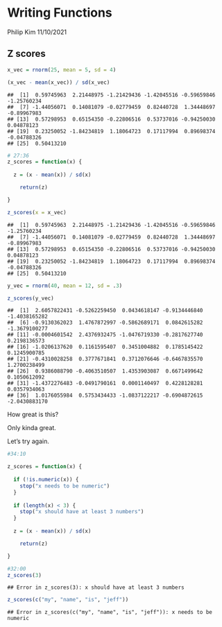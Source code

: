 Writing Functions
================
Philip Kim
11/10/2021

## Z scores

``` r
x_vec = rnorm(25, mean = 5, sd = 4)

(x_vec - mean(x_vec)) / sd(x_vec)
```

    ##  [1]  0.59745963  2.21448975 -1.21429436 -1.42045516 -0.59659846 -1.25760234
    ##  [7] -1.44056071  0.14081079 -0.02779459  0.82440728  1.34448697 -0.89967983
    ## [13]  0.57298953  0.65154350 -0.22806516  0.53737016 -0.94250030  0.04878123
    ## [19]  0.23250052 -1.84234819  1.18064723  0.17117994  0.89698374 -0.04788326
    ## [25]  0.50413210

``` r
# 27:36
z_scores = function(x) {
  
  z = (x - mean(x)) / sd(x)

    return(z)

}

z_scores(x = x_vec)
```

    ##  [1]  0.59745963  2.21448975 -1.21429436 -1.42045516 -0.59659846 -1.25760234
    ##  [7] -1.44056071  0.14081079 -0.02779459  0.82440728  1.34448697 -0.89967983
    ## [13]  0.57298953  0.65154350 -0.22806516  0.53737016 -0.94250030  0.04878123
    ## [19]  0.23250052 -1.84234819  1.18064723  0.17117994  0.89698374 -0.04788326
    ## [25]  0.50413210

``` r
y_vec = rnorm(40, mean = 12, sd = .3)

z_scores(y_vec)
```

    ##  [1]  2.6057822431 -0.5262259450  0.0434618147 -0.9134446840 -1.4038165282
    ##  [6] -0.9130362023  1.4767872997 -0.5862689171  0.0842615282 -1.3679100277
    ## [11] -0.0004601542  2.4376932475 -1.0476719330 -0.2817627740  0.2198136573
    ## [16] -1.0206137620  0.1161595407  0.3451004882  0.1785145422  0.1245900785
    ## [21] -0.4310028258  0.3777671841  0.3712076646 -0.6467835570  1.2700238499
    ## [26]  0.9386088790 -0.4063510507  1.4353903087  0.6671499642  0.1050612092
    ## [31] -1.4372276483 -0.0491790161  0.0001140497  0.4228128281  0.0357934063
    ## [36]  1.0176055984  0.5753434433 -1.0837122217 -0.6904872615 -2.0430883170

How great is this?

Only kinda great.

Let’s try again.

``` r
#34:10

z_scores = function(x) {
  
  if (!is.numeric(x)) {
    stop("x needs to be numeric")
  }
  
  if (length(x) < 3) {
    stop("x should have at least 3 numbers")
  }
  
  z = (x - mean(x)) / sd(x)

    return(z)

}
```

``` r
#32:00
z_scores(3)
```

    ## Error in z_scores(3): x should have at least 3 numbers

``` r
z_scores(c("my", "name", "is", "jeff"))
```

    ## Error in z_scores(c("my", "name", "is", "jeff")): x needs to be numeric
